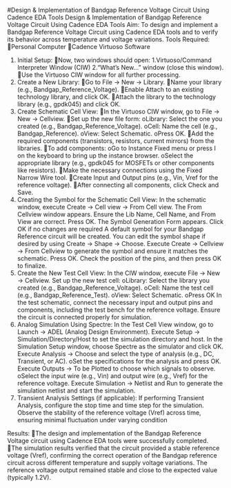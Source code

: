 #Design & Implementation of Bandgap Reference Voltage Circuit Using Cadence EDA Tools
Design & Implementation of Bandgap Reference Voltage Circuit Using Cadence EDA Tools
Aim: To design and implement a Bandgap Reference Voltage Circuit using Cadence EDA tools and to verify its behavior across temperature and voltage variations.
Tools Required:
Personal Computer
Cadence Virtuoso Software
1. Initial Setup:
Now, two windows should open:
1.Virtuoso/Command Interpreter Window (CIW)
2.“What’s New…” window (close this window).
Use the Virtuoso CIW window for all further processing.
2. Create a New Library:
Go to File → New → Library.
Name your library (e.g., Bandgap_Reference_Voltage).
Enable Attach to an existing technology library, and click OK.
Attach the library to the technology library (e.g., gpdk045) and click OK.
3. Create Schematic Cell View:
In the Virtuoso CIW window, go to File → New → Cellview.
Set up the new file form:
oLibrary: Select the one you created (e.g., Bandgap_Reference_Voltage).
oCell: Name the cell (e.g., Bandgap_Reference).
oView: Select Schematic.
oPress OK.
Add the required components (transistors, resistors, current mirrors) from the libraries.
To add components:
oGo to Instance Fixed menu or press I on the keyboard to bring up the instance browser.
oSelect the appropriate library (e.g., gpdk045 for MOSFETs or other components like resistors).
Make the necessary connections using the Fixed Narrow Wire tool.
Create Input and Output pins (e.g., Vin, Vref for the reference voltage).
After connecting all components, click Check and Save.
4. Creating the Symbol for the Schematic Cell View:
In the schematic window, execute Create → Cell view → From Cell view.
The From Cellview window appears. Ensure the Lib Name, Cell Name, and From View are correct.
Press OK.
The Symbol Generation Form appears. Click OK if no changes are required
A default symbol for your Bandgap Reference circuit will be created.
You can edit the symbol shape if desired by using Create → Shape → Choose.
Execute Create → Cellview → From Cellview to generate the symbol and ensure it matches the schematic. Press OK.
Check the position of the pins, and then press OK to finalize.
5. Create the New Test Cell View:
In the CIW window, execute File → New → Cellview.
Set up the new test cell:
oLibrary: Select the library you created (e.g., Bandgap_Reference_Voltage).
oCell: Name the test cell (e.g., Bandgap_Reference_Test).
oView: Select Schematic.
oPress OK
In the test schematic, connect the necessary input and output pins and components, including the test bench for the reference voltage.
Ensure the circuit is connected properly for simulation.
6. Analog Simulation Using Spectre:
In the Test Cell View window, go to Launch → ADEL (Analog Design Environment).
Execute Setup → Simulation/Directory/Host to set the simulation directory and host.
In the Simulation Setup window, choose Spectre as the simulator and click OK.
Execute Analysis → Choose and select the type of analysis (e.g., DC, Transient, or AC).
oSet the specifications for the analysis and press OK.
Execute Outputs → To be Plotted to choose which signals to observe.
oSelect the input wire (e.g., Vin) and output wire (e.g., Vref) for the reference voltage.
Execute Simulation → Netlist and Run to generate the simulation netlist and start the simulation.
7. Transient Analysis Settings (if applicable):
If performing Transient Analysis, configure the stop time and time step for the simulation.
Observe the stability of the reference voltage (Vref) across time, ensuring minimal fluctuation under varying condition

Results:
The design and implementation of the Bandgap Reference Voltage circuit using Cadence EDA tools were successfully completed.
The simulation results verified that the circuit provided a stable reference voltage (Vref), confirming the correct operation of the Bandgap reference circuit across different temperature and supply voltage variations. The reference voltage output remained stable and close to the expected value (typically 1.2V).
